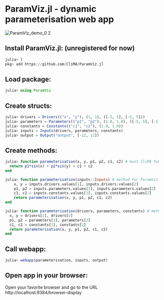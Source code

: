 # ParamViz.jl - dynamic parameterisation web app 
![ParamViz_demo_0 2](https://github.com/CliMA/ParamViz.jl/assets/22160257/04e9d64b-2a07-4486-aa63-0434ea7533b1)

## Install ParamViz.jl: (unregistered for now)
```jl
julia> ]
pkg> add https://github.com/CliMA/ParamViz.jl
```
## Load package:
```jl
julia> using ParamViz
```
## Create structs:
```jl
julia> drivers = Drivers(("x", "y"), (1, 1), ([-5, 5], [-5, 5]))
julia> parameters = Parameters(("p1", "p2"), (1.0, 1.0), ([-5, 5], [-5, 5]))
julia> constants = Constants(("c1", "c2"), (1.0, 1.0))
julia> inputs = Inputs(drivers, parameters, constants)
julia> output = Output("output", [-12, 12])
```
## Create methods:
```jl
julia> function parameterisation(x, y, p1, p2, c1, c2) # most CliMA function are defined like that...
  return p1*sin(x) + p2*sin(y) + c1 + c2
end

julia> function parameterisation(inputs::Inputs) # method for ParamViz
    x, y = inputs.drivers.values[1], inputs.drivers.values[2] 
    p1, p2 = inputs.parameters.values[1], inputs.parameters.values[2]
    c1, c2 = inputs.constants.values[1], inputs.constants.values[2]
    return parameterisation(x, y, p1, p2, c1, c2)
end

julia> function parameterisation(drivers, parameters, constants) # method without names and values
  x, y = drivers[1], drivers[2]
  p1, p2 = parameters[1], parameters[2]
  c1, c2 = constants[1], constants[2]
  return parameterisation(x, y, p1, p2, c1, c2)
end
```
## Call webapp:
```jl
julia> webapp(parameterisation, inputs, output)
```
## Open app in your browser: 
Open your favorite browser and go to the URL http://localhost:9384/browser-display

